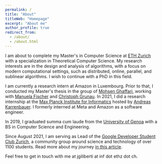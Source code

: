 ```yaml
---
permalink: /
title: "About"
titleWeb: "Homepage"
excerpt: "About me"
author_profile: true
redirect_from: 
  - /about/
  - /about.html
---
```


I am about to complete my Master's in Computer Science at [ETH Zurich](https://www.inf.ethz.ch/) with a specialization in Theoretical Computer Science. My research interests are in the design and analysis of algorithms, with a focus on modern computational settings, such as distributed, online, parallel, and sublinear algorithms. I wish to continue with a PhD in this field. 

I am currently a research intern at Amazon in Luxembourg. Prior to that, I conducted my Master's thesis in the group of [Mohsen Ghaffari](http://people.csail.mit.edu/ghaffari/), working with [Manuela Fischer](https://people.inf.ethz.ch/fiscmanu/) and [Christoph Grunau](https://people.inf.ethz.ch/cgrunau/). In 2021, I did a research internship at the [Max Planck Institute for Informatics](https://www.mpi-inf.mpg.de/home/) hosted by [Andreas Karrenbauer](https://people.mpi-inf.mpg.de/~karrenba/). I formerly interned at Meta and Amazon as a software engineer.
 
In 2019, I graduated summa cum laude from the [University of Genoa](https://unige.it/en/) with a BS in Computer Science and Engineering.

Since August 2021, I am serving as Lead of the [Google Developer Student Club Zurich](https://gdsc.community.dev/eth-zurich/), a community group around science and technology of over 1100 students. 
Read more about my journey [in this article](https://medium.com/googledeveloperseurope/gdsc-z%C3%BCrich-leads-build-community-around-cutting-edge-tech-topics-411d3dc7b11b).

Feel free to get in touch with me at jgiliberti at inf dot ethz dot ch.